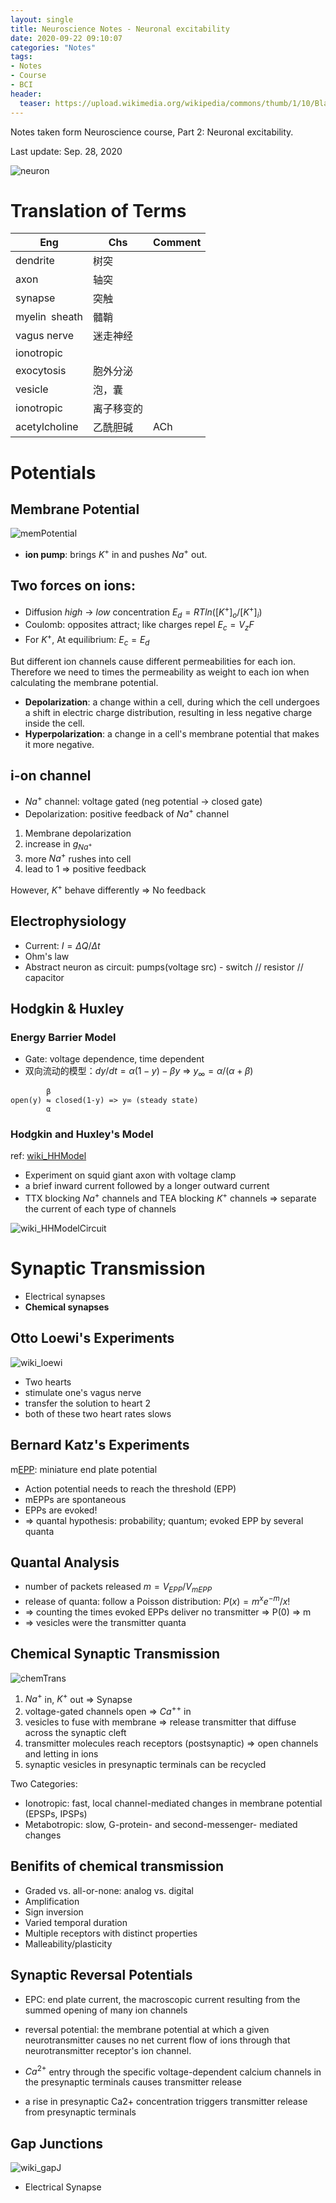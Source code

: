 ```yaml
---
layout: single
title: Neuroscience Notes - Neuronal excitability
date: 2020-09-22 09:10:07
categories: "Notes"
tags:
- Notes
- Course
- BCI
header:
  teaser: https://upload.wikimedia.org/wikipedia/commons/thumb/1/10/Blausen_0657_MultipolarNeuron.png/1920px-Blausen_0657_MultipolarNeuron.png
---
```


Notes taken form Neuroscience course, Part 2: Neuronal excitability.

Last update: Sep. 28, 2020

![neuron](https://upload.wikimedia.org/wikipedia/commons/thumb/1/10/Blausen_0657_MultipolarNeuron.png/1920px-Blausen_0657_MultipolarNeuron.png)

# Translation of Terms

| Eng           | Chs        | Comment |
| ------------- | ---------- | ------- |
| dendrite      | 树突       |         |
| axon          | 轴突       |         |
| synapse       | 突触       |         |
| myelin sheath | 髓鞘       |         |
| vagus nerve   | 迷走神经   |         |
| ionotropic    |            |         |
| exocytosis    | 胞外分泌   |         |
| vesicle       | 泡，囊     |         |
| ionotropic    | 离子移变的 |         |
| acetylcholine | 乙酰胆碱 | ACh|


# Potentials

## Membrane Potential

![memPotential](https://upload.wikimedia.org/wikipedia/commons/thumb/f/fb/Basis_of_Membrane_Potential2.png/1280px-Basis_of_Membrane_Potential2.png)

- **ion pump**: brings $K^+$ in and pushes ${Na}^+$ out.

## Two forces on ions:

- Diffusion *high* -> *low* concentration $E_d = RTln([K^+]_o/[K^+]_i)$
- Coulomb: opposites attract; like charges repel $E_c = V_zF$
- For $K^+$, At equilibrium: $E_c = E_d$

But different ion channels cause different permeabilities for each ion. Therefore we need to times the permeability as weight to each ion when calculating the membrane potential.

- **Depolarization**: a change within a cell, during which the cell undergoes a shift in electric charge distribution, resulting in less negative charge inside the cell.
- **Hyperpolarization**: a change in a cell's membrane potential that makes it more negative.

## i-on channel

- ${Na}^+$ channel: voltage gated (neg potential -> closed gate)
- Depolarization: positive feedback of ${Na}^+$ channel

1. Membrane depolarization
2. increase in $g_{Na^+}$
3. more ${Na}^+$ rushes into cell
4. lead to 1 => positive feedback

However, $K^+$ behave differently => No feedback

## Electrophysiology

- Current: $I =\Delta Q/\Delta t$
- Ohm's law
- Abstract neuron as circuit: pumps(voltage src) - switch // resistor // capacitor

## Hodgkin & Huxley

### Energy Barrier Model

- Gate: voltage dependence, time dependent
- 双向流动的模型：$dy/dt = \alpha(1-y)-\beta y$ => $y_{\infty} = \alpha/(\alpha + \beta)$

``` 
      	β
open(y) ⇋ closed(1-y) => y∞ (steady state)
        α
```

### Hodgkin and Huxley's Model

ref: [wiki_HHModel](https://en.wikipedia.org/wiki/Hodgkin%E2%80%93Huxley_model)

- Experiment on squid giant axon with voltage clamp
- a brief inward current followed by a longer outward current
- TTX blocking $Na^+$ channels and TEA blocking $K^+$ channels => separate the current of each type of channels

![wiki_HHModelCircuit](https://upload.wikimedia.org/wikipedia/commons/thumb/9/98/Hodgkin-Huxley.svg/525px-Hodgkin-Huxley.svg.png)

# Synaptic Transmission

- Electrical synapses
- **Chemical synapses**

## Otto Loewi's Experiments

![wiki_loewi](https://upload.wikimedia.org/wikipedia/commons/c/c6/Vagusstoff2.png)

- Two hearts
- stimulate one's vagus nerve
- transfer the solution to heart 2
- both of these two heart rates slows

## Bernard Katz's Experiments

m[EPP](https://en.wikipedia.org/wiki/End-plate_potential): miniature end plate potential

- Action potential needs to reach the threshold (EPP)
- mEPPs are spontaneous
- EPPs are evoked!
- => quantal hypothesis: probability; quantum; evoked EPP by several quanta

## Quantal Analysis

- number of packets released $m = V_{EPP}/V_{mEPP}$
- release of quanta: follow a Poisson distribution: $P(x) = m^xe^{-m}/x!$ 
- => counting the times evoked EPPs deliver no transmitter => P(0) => m
- => vesicles were the transmitter quanta

## Chemical Synaptic Transmission 

![chemTrans](/assets/images/Neuro/chemTrans.jpg)

1. $Na^+$ in, $K^+$ out => Synapse
2. voltage-gated channels open => $Ca^{++}$ in
3. vesicles to fuse with membrane => release transmitter that diffuse across the synaptic cleft
4. transmitter molecules reach receptors (postsynaptic) => open channels and letting in ions
5. synaptic vesicles in presynaptic terminals can be recycled

Two Categories:

- Ionotropic: fast, local channel-mediated changes in membrane potential (EPSPs, IPSPs)
- Metabotropic: slow, G-protein- and second-messenger- mediated changes 


## Benifits of chemical transmission

- Graded vs. all-or-none: analog vs. digital
- Amplification
- Sign inversion
- Varied temporal duration
- Multiple receptors with distinct properties
- Malleability/plasticity

## Synaptic Reversal Potentials

- EPC: end plate current, the macroscopic current resulting from the summed opening of many ion channels
- reversal potential: the membrane potential at which a given neurotransmitter causes no net current flow of ions through that neurotransmitter receptor's ion channel.

- $Ca^{2+}$ entry through the specific voltage-dependent calcium channels in the presynaptic terminals causes transmitter release
- a rise in presynaptic Ca2+ concentration triggers transmitter release from presynaptic terminals

## Gap Junctions

![wiki_gapJ](https://upload.wikimedia.org/wikipedia/commons/thumb/b/b7/Gap_cell_junction-en.svg/1920px-Gap_cell_junction-en.svg.png)

- Electrical Synapse